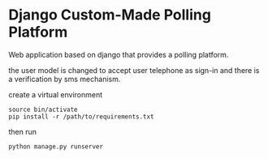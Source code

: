 # Django Custom-Made Polling Platform


Web application based on django that provides a polling platform.

the user model is changed to accept user telephone as sign-in and there is a verification by sms mechanism.


create a virtual environment 

    source bin/activate
    pip install -r /path/to/requirements.txt
  

then run

    python manage.py runserver
